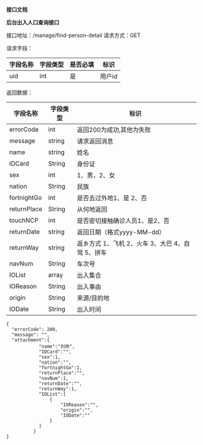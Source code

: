 **接口文档**

**后台出入人口查询接口**

接口地址：/manage/find-person-detail
请求方式：GET

请求字段：

| 字段名称 | 字段类型 | 是否必填 | 标识   |
| -------- | -------- | -------- | ------ |
| uid      | int      | 是       | 用户id |


返回数据：

| 字段名称    | 字段类型 | 标识                                             |
| ----------- | -------- | ------------------------------------------------ |
| errorCode   | int      | 返回200为成功,其他为失败                         |
| message     | string   | 请求返回消息                                     |
| name        | string   | 姓名                                             |
| IDCard      | String   | 身份证                                           |
| sex         | int      | 1、男，2、女                                     |
| nation      | String   | 民族                                             |
| fortnightGo | int      | 是否去过外地1、是 2、否                          |
| returnPlace | String   | 从何地返回                                       |
| touchNCP          | int                      | 是否密切接触确诊人员1、是2、否                   |
| returnDate  | string   | 返回日期（格式yyyy-MM-dd）                       |
| returnWay   | string   | 返乡方式 1、飞机 2、火车 3、大巴 4、自驾 5、拼车 |
| navNum      | String   | 车次号                                           |
| IOList      | array    | 出入集合                                         |
| IOReason    | String   | 出入事由                                         |
| origin      | String   | 来源/目的地                                      |
| IODate      | String   | 出入时间                                         |
````
{
  "errorCode": 200,
  "message": "",
  "attachment":{
            "name":"刘帅",
            "IDCard":"",
            "sex":1,
            "nation":"",
            "fortnightGo":1,
            "returnPlace":"",
            "navNum":1,
            "returnDate":"",
            "returnWay":1,
            "IOList":[
                {
                    "IOReason":"",
                    "origin":"",
                    "IODate":""
                }
            ]
          }
}
````